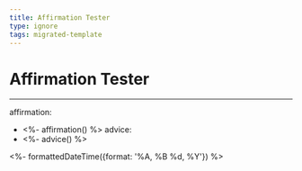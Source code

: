 ```yaml
---
title: Affirmation Tester
type: ignore
tags: migrated-template
---
```

# Affirmation Tester
---
affirmation:
- <%- affirmation() %>
advice:
- <%- advice() %>

<%- formattedDateTime({format: '%A, %B %d, %Y'}) %>



